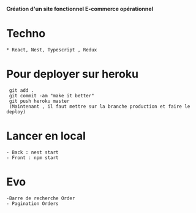 **Création d'un site fonctionnel E-commerce opérationnel**

# Techno
```
* React, Nest, Typescript , Redux
```


# Pour deployer sur heroku
```
 git add .
 git commit -am "make it better"
 git push heroku master
 (Maintenant , il faut mettre sur la branche production et faire le deploy)
```
# Lancer en local
```
- Back : nest start
- Front : npm start
```
# Evo
```
-Barre de recherche Order
- Pagination Orders
```
